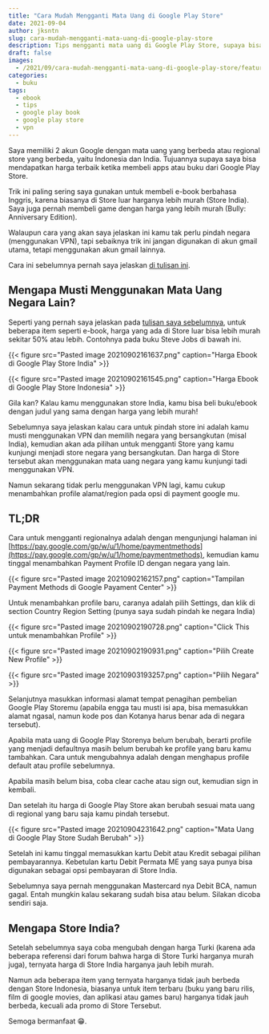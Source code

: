 ```yaml
---
title: "Cara Mudah Mengganti Mata Uang di Google Play Store"
date: 2021-09-04
author: jksntn
slug: cara-mudah-mengganti-mata-uang-di-google-play-store
description: Tips mengganti mata uang di Google Play Store, supaya bisa beli item lebih murah.
draft: false
images:
  - /2021/09/cara-mudah-mengganti-mata-uang-di-google-play-store/featured.jpg
categories:
  - buku
tags:
  - ebook
  - tips
  - google play book
  - google play store
  - vpn
---
```

Saya memiliki 2 akun Google dengan mata uang yang berbeda atau regional store yang berbeda, yaitu Indonesia dan India. Tujuannya supaya saya bisa mendapatkan harga terbaik ketika membeli apps atau buku dari Google Play Store.

<!--more-->

Trik ini paling sering saya gunakan untuk membeli e-book berbahasa Inggris, karena biasanya di Store luar harganya lebih murah (Store India). Saya juga pernah membeli game dengan harga yang lebih murah (Bully: Anniversary Edition). 

Walaupun cara yang akan saya jelaskan ini kamu tak perlu pindah negara (menggunakan VPN), tapi sebaiknya trik ini jangan digunakan di akun gmail utama, tetapi menggunakan akun gmail lainnya. 

Cara ini sebelumnya pernah saya jelaskan [di tulisan ini](/membeli-ebook-setengah-harga/).

## Mengapa Musti Menggunakan Mata Uang Negara Lain? 

Seperti yang pernah saya jelaskan pada [tulisan saya sebelumnya](/membeli-ebook-setengah-harga/), untuk beberapa item seperti e-book, harga yang ada di Store luar bisa lebih murah sekitar 50% atau lebih. Contohnya pada buku Steve Jobs di bawah ini.

{{< figure src="Pasted image 20210902161637.png" caption="Harga Ebook di Google Play Store India" >}}

{{< figure src="Pasted image 20210902161545.png" caption="Harga Ebook di Google Play Store Indonesia" >}}

Gila kan? Kalau kamu menggunakan store India, kamu bisa beli buku/ebook dengan judul yang sama dengan harga yang lebih murah!

Sebelumnya saya jelaskan kalau cara untuk pindah store ini adalah kamu musti menggunakan VPN dan memilih negara yang bersangkutan (misal India), kemudian akan ada pilihan untuk mengganti Store yang kamu kunjungi menjadi store negara yang bersangkutan. Dan harga di Store tersebut akan menggunakan mata uang negara yang kamu kunjungi tadi menggunakan VPN.

Namun sekarang tidak perlu menggunakan VPN lagi, kamu cukup menambahkan profile alamat/region pada opsi di payment google mu. 

## TL;DR

Cara untuk mengganti regionalnya adalah dengan mengunjungi halaman ini [https://pay.google.com/gp/w/u/1/home/paymentmethods](https://pay.google.com/gp/w/u/1/home/paymentmethods), kemudian kamu tinggal menambahkan Payment Profile ID dengan negara yang lain. 

{{< figure src="Pasted image 20210902162157.png" caption="Tampilan Payment Methods di Google Payament Center" >}}

Untuk menambahkan profile baru, caranya adalah pilih Settings, dan klik di section Country Region Setting (punya saya sudah pindah ke negara India)

{{< figure src="Pasted image 20210902190728.png" caption="Click This untuk menambahkan Profile" >}}

{{< figure src="Pasted image 20210902190931.png" caption="Pilih Create New Profile" >}}

{{< figure src="Pasted image 20210903193257.png" caption="Pilih Negara" >}}


Selanjutnya masukkan informasi alamat tempat penagihan pembelian Google Play Storemu (apabila engga tau musti isi apa, bisa memasukkan alamat ngasal, namun kode pos dan Kotanya harus benar ada di negara tersebut).

Apabila mata uang di Google Play Storenya belum berubah, berarti profile yang menjadi defaultnya masih belum berubah ke profile yang baru kamu tambahkan. Cara untuk mengubahnya adalah dengan menghapus profile default atau profile sebelumnya. 

Apabila masih belum bisa, coba clear cache atau sign out, kemudian sign in kembali.

Dan setelah itu harga di Google Play Store akan berubah sesuai mata uang di regional yang baru saja kamu pindah tersebut.

{{< figure src="Pasted image 20210904231642.png" caption="Mata Uang di Google Play Store Sudah Berubah" >}}

Setelah ini kamu tinggal memasukkan kartu Debit atau Kredit sebagai pilihan pembayarannya. Kebetulan kartu Debit Permata ME yang saya punya bisa digunakan sebagai opsi pembayaran di Store India. 

Sebelumnya saya pernah menggunakan Mastercard nya Debit BCA, namun gagal. Entah mungkin kalau sekarang sudah bisa atau belum. Silakan dicoba sendiri saja.

## Mengapa Store India?

Setelah sebelumnya saya coba mengubah dengan harga Turki (karena ada beberapa referensi dari forum bahwa harga di Store Turki harganya murah juga), ternyata harga di Store India harganya jauh lebih murah. 

Namun ada beberapa item yang ternyata harganya tidak jauh berbeda dengan Store Indonesia, biasanya untuk item terbaru (buku yang baru rilis, film di google movies, dan aplikasi atau games baru) harganya tidak jauh berbeda, kecuali ada promo di Store Tersebut. 

Semoga bermanfaat 😁.